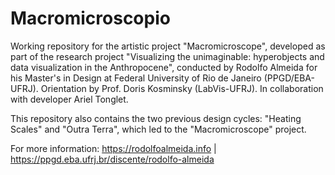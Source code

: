 # Macromicroscopio

Working repository for the artistic project "Macromicroscope", developed as part of the research project "Visualizing the unimaginable: hyperobjects and data visualization in the Anthropocene", conducted by Rodolfo Almeida for his Master's in Design at Federal University of Rio de Janeiro (PPGD/EBA-UFRJ). Orientation by Prof. Doris Kosminsky (LabVis-UFRJ). In collaboration with developer Ariel Tonglet.

This repository also contains the two previous design cycles: "Heating Scales" and "Outra Terra", which led to the "Macromicroscope" project.

For more information: 
https://rodolfoalmeida.info | https://ppgd.eba.ufrj.br/discente/rodolfo-almeida
